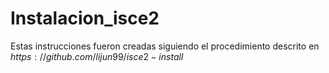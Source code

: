 # Instalacion_isce2

Estas instrucciones fueron creadas siguiendo el procedimiento descrito en ${https://github.com/lijun99/isce2-install}$ 
